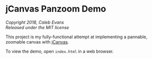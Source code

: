 # jCanvas Panzoom Demo

*Copyright 2018, Caleb Evans*  
*Released under the MIT license*

This project is my fully-functional attempt at implementing a pannable, zoomable
canvas with [jCanvas](https://projects.calebevans.me/jcanvas/).

To view the demo, open `index.html` in a web browser.
